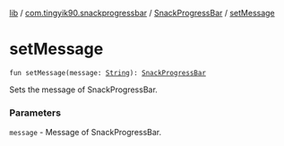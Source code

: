 [lib](../../index.md) / [com.tingyik90.snackprogressbar](../index.md) / [SnackProgressBar](index.md) / [setMessage](.)

# setMessage

`fun setMessage(message: `[`String`](https://kotlinlang.org/api/latest/jvm/stdlib/kotlin/-string/index.html)`): `[`SnackProgressBar`](index.md)

Sets the message of SnackProgressBar.

### Parameters

`message` - Message of SnackProgressBar.